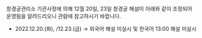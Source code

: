창경궁관리소 기관사정에 의해 12월 20일, 23일 창경궁 해설이 아래와 같이 조정되어 운영됨을 알려드리오니 관람에 참고하시기 바랍니다.

- 2022.12.20.(화), /12.23.(금) → 외국어 해설 미실시 및 한국어 13:00 해설 미실시